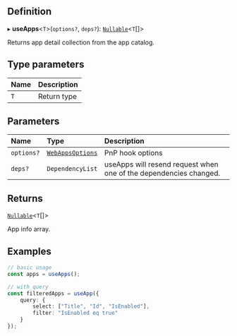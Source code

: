 ## Definition

▸ **useApps**<`T`\>(`options?`, `deps?`): [`Nullable`](../Types/NullableT.md)<`T`[]\>

Returns app detail collection from the app catalog.

## Type parameters

| Name | Description |
| :------ | :------ |
| `T` | Return type |

## Parameters

| Name | Type | Description |
| :------ | :------ | :------ |
| `options?` | [`WebAppsOptions`](../Interfaces/WebAppsOptions.md) | PnP hook options |
| `deps?` | `DependencyList` | useApps will resend request when one of the dependencies changed. |

## Returns

[`Nullable`](../Types/NullableT.md)<`T`[]\>

App info array.

## Examples

```typescript
// basic usage
const apps = useApps();

// with query
const filteredApps = useApp({
	query: {
		select: ["Title", "Id", "IsEnabled"],
		filter: "IsEnabled eq true"
	}
});
```
